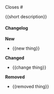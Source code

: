 Closes #

{{short description}}

#### Changelog

**New**

* {{new thing}}

**Changed**

* {{change thing}}

**Removed**

* {{removed thing}}
